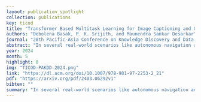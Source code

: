 ```yaml
---
layout: publication_spotlight
collection: publications
key: ticod
title: "Transformer Based Multitask Learning for Image Captioning and Object Detection"
authors: "Debolena Basak, P. K. Srijith, and Maunendra Sankar Desarkar"
journal: "28th Pacific-Asia Conference on Knowledge Discovery and Data Mining (PAKDD 2024)"
abstract: "In several real-world scenarios like autonomous navigation and mobility, to obtain a better visual understanding of the surroundings, image captioning and object detection play a crucial role. This work introduces a novel multitask learning framework that combines image captioning and object detection intoa joint model. We propose TICOD, Transformer-based Image Captioning andObject Detection model for jointly training both tasks by combining the losses obtained from image captioning and object detection networks. By leveraging joint training, the model benefits from the complementary information shared AQ1between the two tasks, leading to improved performance for image captioning.Our approach utilizes a transformer-based architecture that enables end-to-end AQ2network integration for image captioning and object detection and performs bothtasks jointly. We evaluate the effectiveness of our approach through comprehensive experiments on the MS-COCO dataset. Our model outperforms the baselinesfrom image captioning literature by achieving a 3.65% improvement in BERTScore."
year: 2024
month: 5
highlight: 0
img: "TICOD-PAKDD-2024.png"
link: "https://dl.acm.org/doi/10.1007/978-981-97-2253-2_21"
pdf: "https://arxiv.org/pdf/2403.06292v1"
bibtex: ""
summary: "In several real-world scenarios like autonomous navigation and mobility, to obtain a better visual understanding of the surroundings, image captioning and object detection play a crucial role. This work introduces a novel multitask learning framework that combines image captioning and object detection intoa joint model. We propose TICOD, Transformer-based Image Captioning andObject Detection model for jointly training both tasks by combining the losses obtained from image captioning and object detection networks. By leveraging joint training, the model benefits from the complementary information shared AQ1between the two tasks, leading to improved performance for image captioning.Our approach utilizes a transformer-based architecture that enables end-to-end AQ2network integration for image captioning and object detection and performs bothtasks jointly. We evaluate the effectiveness of our approach through comprehensive experiments on the MS-COCO dataset. Our model outperforms the baselinesfrom image captioning literature by achieving a 3.65% improvement in BERTScore."
---
```


